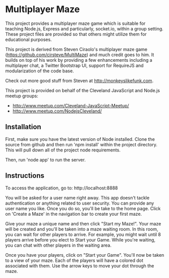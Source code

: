 # Multiplayer Maze

This project provides a multiplayer maze game which is suitable for teaching Node.js, Express and particularly, socket.io, within a group setting.  These project files are provided so that others might utilize them for educational purposes.

This project is derived from Steven Ciraolo's multiplayer maze game (https://github.com/cirsteve/MultiMaze) and much credit goes to him.  It builds on top of his work by providing a few enhancements including a multiplayer chat, a Twitter Bootstrap UI, support for RequireJS and modularization of the code base.

Check out more good stuff from Steven at http://monkeyslikefunk.com.

This project is provided on behalf of the Cleveland JavaScript and Node.js meetup groups:

 - http://www.meetup.com/Cleveland-JavaScript-Meetup/
 - http://www.meetup.com/NodejsCleveland/

## Installation

First, make sure you have the latest version of Node installed.  Clone the source from github and then run 'npm install' within the project directory.  This will pull down all of the project node requirements.

Then, run 'node app' to run the server.

## Instructions

To access the application, go to: http://localhost:8888

You will be asked for a user name right away.  This app doesn't tackle authentication or anything related to user security.  You can provide any user name you like.  Once you do so, you'll be take to the home page.  Click on 'Create a Maze' in the navigation bar to create your first maze.

Give your maze a unique name and then click "Start my Maze!".  Your maze will be created and you'll be taken into a maze waiting room.  In this room, you can wait for other players to arrive.  For example, you might wait until 8 players arrive before you elect to Start your Game.  While you're waiting, you can chat with other players in the waiting area.

Once you have your players, click on "Start your Game".  You'll now be taken to a view of your maze.  Each of the players will have a colored dot associated with them.  Use the arrow keys to move your dot through the maze.
